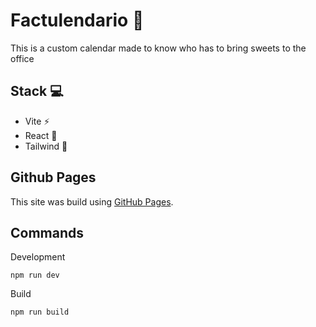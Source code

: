 # Factulendario 🥐

This is a custom calendar made to know who has to bring sweets to the office

## Stack 💻
- Vite ⚡
- React 💙
- Tailwind 🍃

## Github Pages
This site was build using [GitHub Pages](https://nicolasfizbenchetrit.github.io/Factulendario/).

## Commands
Development
```
npm run dev
```

Build
```
npm run build
```
